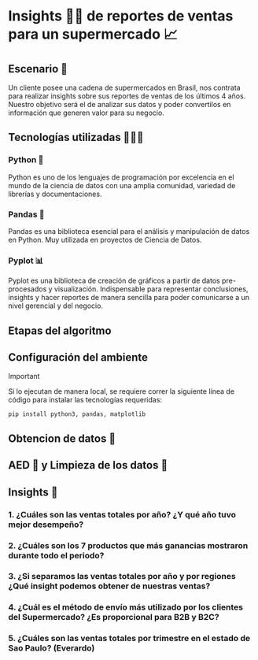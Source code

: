 # Insights 🕵️‍♂️ de reportes de ventas para un supermercado 📈

## Escenario 📝
Un cliente posee una cadena de supermercados en Brasil, nos contrata para realizar insights sobre sus reportes de ventas de los últimos 4 años.
Nuestro objetivo será el de analizar sus datos y poder convertilos en información que generen valor para su negocio.

## Tecnologías utilizadas 👨🏽‍💻

### Python 🐍
Python es uno de los lenguajes de programación por excelencia en el mundo de la ciencia de datos con una amplia comunidad, variedad de librerías y documentaciones.

### Pandas 🐼
Pandas es una biblioteca esencial para el análisis y manipulación de datos en Python. Muy utilizada en proyectos de Ciencia de Datos.

### Pyplot 📊
Pyplot es una biblioteca de creación de gráficos a partir de datos pre-procesados y visualización. 
Indispensable para representar conclusiones, insights y hacer reportes de manera sencilla para poder comunicarse a un nivel gerencial y del negocio.


## Etapas del algoritmo

## Configuración del ambiente
> [!IMPORTANT] 
> Si lo ejecutan de manera local, se requiere correr la siguiente línea de código para instalar las tecnologías requeridas:
> ```
> pip install python3, pandas, matplotlib
> ```

## Obtencion de datos 📁

## AED 🧐 y Limpieza de los datos 🧹

## Insights 🚀

### 1. ¿Cuáles son las ventas totales por año? ¿Y qué año tuvo mejor desempeño?
### 2. ¿Cuáles son los 7 productos que más ganancias mostraron durante todo el periodo?
### 3. ¿Si separamos las ventas totales por año y por regiones ¿Qué insight podemos obtener de nuestras ventas?
### 4. ¿Cuál es el método de envío más utilizado por los clientes del Supermercado? ¿Es proporcional para B2B y B2C?
### 5. ¿Cuáles son las ventas totales por trimestre en el estado de Sao Paulo? (Everardo)
